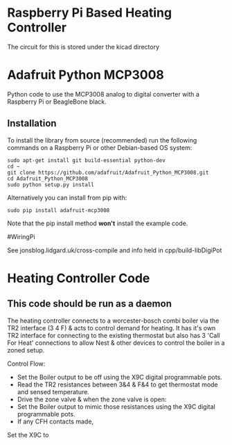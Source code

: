 # Raspberry Pi Based Heating Controller

The circuit for this is stored under the kicad directory

# Adafruit Python MCP3008

Python code to use the MCP3008 analog to digital converter with a Raspberry Pi or BeagleBone black.

## Installation

To install the library from source (recommended) run the following commands on a Raspberry Pi or other Debian-based OS system:

    sudo apt-get install git build-essential python-dev
    cd ~
    git clone https://github.com/adafruit/Adafruit_Python_MCP3008.git
    cd Adafruit_Python_MCP3008
    sudo python setup.py install

Alternatively you can install from pip with:

    sudo pip install adafruit-mcp3008

Note that the pip install method **won't** install the example code.


#WiringPi

See jonsblog.lidgard.uk/cross-compile
and info held in cpp/build-libDigiPot


# Heating Controller Code

## This code should be run as a daemon

The heating controller connects to a worcester-bosch combi boiler via the TR2 interface (3 4 F) & acts to control demand for heating.
It has it's own TR2 interface for connecting to the existing thermostat but also has 3 'Call For Heat' connections to allow Nest & other devices to control the boiler in a zoned setup.

Control Flow:
* Set the Boiler output to be off using the X9C digital programmable pots.
* Read the TR2 resistances between 3&4 & F&4 to get thermostat mode and sensed temperature.
* Drive the zone valve & when the zone valve is open:
* Set the Boiler output to mimic those resistances using the X9C digital programmable pots.
* If any CFH contacts made, 

Set the X9C to